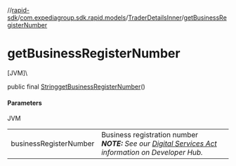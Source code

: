 //[rapid-sdk](../../../index.md)/[com.expediagroup.sdk.rapid.models](../index.md)/[TraderDetailsInner](index.md)/[getBusinessRegisterNumber](get-business-register-number.md)

# getBusinessRegisterNumber

[JVM]\

public final [String](https://docs.oracle.com/javase/8/docs/api/java/lang/String.html)[getBusinessRegisterNumber](get-business-register-number.md)()

#### Parameters

JVM

| | |
|---|---|
| businessRegisterNumber | Business registration number<br><i><b>NOTE:</b> See our [Digital Services Act](https://developers.expediagroup.com/docs/rapid/resources/reference/digital-services-act) information on Developer Hub.</i> |
